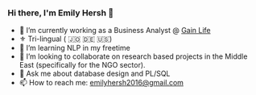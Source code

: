### Hi there, I'm Emily Hersh 👋


- 🔭 I’m currently working as a Business Analyst @ [Gain Life](https://www.gainlife.com) 
- :fleur_de_lis: Tri-lingual ( :jordan: :de: :us:)
- 🌱 I’m learning NLP in my freetime
- 👯 I’m looking to collaborate on research based projects in the Middle East (specifically for the NGO sector). 
- 💬 Ask me about database design and PL/SQL
- 📫 How to reach me: emilyhersh2016@gmail.com


